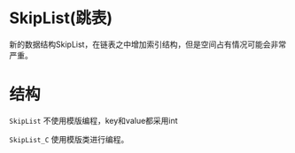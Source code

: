 # SkipList(跳表)

新的数据结构SkipList，在链表之中增加索引结构，但是空间占有情况可能会非常严重。

# 结构

`SkipList` 不使用模版编程，key和value都采用int

`SkipList_C` 使用模版类进行编程。
